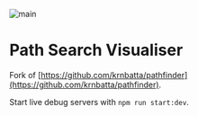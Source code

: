![main](https://github.com/pathfinding-project/app/actions/workflows/main.yml/badge.svg)

# Path Search Visualiser

Fork of [https://github.com/krnbatta/pathfinder](https://github.com/krnbatta/pathfinder).

Start live debug servers with `npm run start:dev`.
